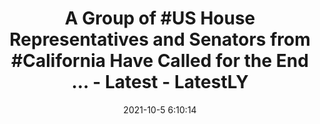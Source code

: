 ---
"title": "A Group of #US House Representatives and Senators from #California Have Called for the End ... - Latest - LatestLY"
"date": "2021-10-5 6:10:14"
"feed_name": "GOOGLENEWSDRILLING"
"feed_website": "https://news.google.com/search?q=drilling%2Bincident&hl=en-US&gl=US&ceid=US:en"
"feed_rss": "https://news.google.com/rss/search?q=drilling%2Bincident&hl=en-US&gl=US&ceid=US:en"
"link": "https://www.latestly.com/socially/india/news/a-group-of-us-house-representatives-and-senators-from-california-have-called-for-the-end-latest-tweet-by-ians-india-2918801.html"
"source": "{'href': 'https://www.latestly.com', 'title': 'LatestLY'}"
"file": "_posts/2021-1-1-378402a312dbdfe0aea83df42b5fb36dc758b1c3.md"
"accident": "0"
"drilling": "0"
"dead": "0"
"injured": "0"
"arrested": "0"
"place": "unknown place"
"where": "unknown site"
"causes": "unknown"
"place_uri": "unknown place"
---
